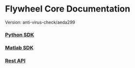 # Flywheel Core Documentation
Version: anti-virus-check/aeda299

### [Python SDK](python/)

### [Matlab SDK](matlab/)

### [Rest API](swagger/index.html)

